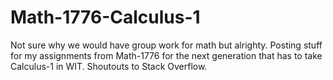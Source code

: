 # Math-1776-Calculus-1
Not sure why we would have group work for math but alrighty. Posting stuff for my assignments from Math-1776 for the next generation that has to take Calculus-1 in WIT. Shoutouts to Stack Overflow.
